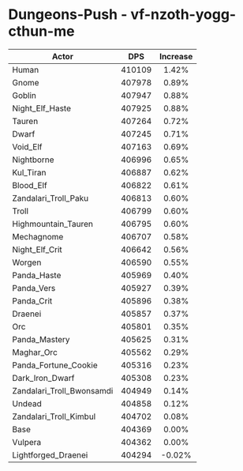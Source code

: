 # Dungeons-Push - vf-nzoth-yogg-cthun-me
| Actor | DPS | Increase |
|---|:---:|:---:|
|Human|410109|1.42%|
|Gnome|407978|0.89%|
|Goblin|407947|0.88%|
|Night_Elf_Haste|407925|0.88%|
|Tauren|407264|0.72%|
|Dwarf|407245|0.71%|
|Void_Elf|407163|0.69%|
|Nightborne|406996|0.65%|
|Kul_Tiran|406887|0.62%|
|Blood_Elf|406822|0.61%|
|Zandalari_Troll_Paku|406813|0.60%|
|Troll|406799|0.60%|
|Highmountain_Tauren|406795|0.60%|
|Mechagnome|406707|0.58%|
|Night_Elf_Crit|406642|0.56%|
|Worgen|406590|0.55%|
|Panda_Haste|405969|0.40%|
|Panda_Vers|405927|0.39%|
|Panda_Crit|405896|0.38%|
|Draenei|405857|0.37%|
|Orc|405801|0.35%|
|Panda_Mastery|405625|0.31%|
|Maghar_Orc|405562|0.29%|
|Panda_Fortune_Cookie|405316|0.23%|
|Dark_Iron_Dwarf|405308|0.23%|
|Zandalari_Troll_Bwonsamdi|404949|0.14%|
|Undead|404858|0.12%|
|Zandalari_Troll_Kimbul|404702|0.08%|
|Base|404369|0.00%|
|Vulpera|404362|0.00%|
|Lightforged_Draenei|404294|-0.02%|
